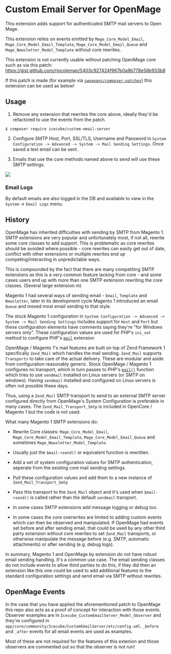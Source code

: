 # Custom Email Server for OpenMage

This extension adds support for authenticated SMTP mail servers to Open Mage.

This extension relies on events emitted by `Mage_Core_Model_Email`, `Mage_Core_Model_Email_Template`, `Mage_Core_Model_Email_Queue` and `Mage_Newsletter_Model_Template` without core rewrites.

This extension is not currently usable without patching OpenMage core such as via this patch: https://gist.github.com/rjocoleman/5403c927424f967b0a9b778e58b933b8

If this patch is made (for example via [`cweagans/composer-patches`](https://github.com/cweagans/composer-patches)) this extension can be used as below!

## Usage

1. Remove any extension that rewrites the core above, ideally they'd be refactored to use the events from the patch.

```shell
$ composer require icecube/custom-email-server
```

2. Configure SMTP Host, Port, SSL/TLS, Username and Password in `System Configuration -> Advanced -> System -> Mail Sending Settings`. Once saved a test email can be sent.

3. Emails that use the core methods named above to send will use these SMTP settings.

![](https://www.dropbox.com/s/xp7guc4zuhpyvko/Screen_Shot_2021-01-28_at_2.29.34_PM.png?dl=1)

### Email Logs

By default emails are also logged in the DB and available to view in the `System` -> `Email Logs` menu.


## History

OpenMage has inherited difficulties with sending by SMTP from Magento 1. SMTP extensions are very popular and unfortunately most, if not all, rewrite some core classes to add support. This is problematic as core rewrites should be avoided where possible - core rewrites can easily get out of date, conflict with other extensions or multiple rewrites end up competing/interacting in unpredictable ways.

This is compounded by the fact that there are many competiting SMTP extensions as this is a very common feature lacking from core - and some cases users end up with more than one SMTP extension rewriting the core classes. (Several large extension m)

Magento 1 had several ways of sending email - `Email`, `Template` and `Newsletter`, later in its development cycle Magento 1 introduced an email `Queue` and moved most email sending to that style.

The stock Magento 1 configuration in `System Configuration -> Advanced -> System -> Mail Sending Settings` includes support for `Host` and `Port` but these configuration elements have comments saying they're "for Windows servers only". These configuration values are used for PHP's `ini_set` method to configure PHP's [`mail`](https://www.php.net/manual/en/mail.configuration.php) extension

OpenMage / Magento 1's mail features are built on top of Zend Framework 1 specifically `Zend_Mail` which handles the mail sending.
`Zend_Mail` supports `Transports` to take care of the actual delivery. These are modular and aside from configuration reasonably generic. Stock OpenMage / Magento 1 configures no transport, which in turn passes to PHP's [`mail()`](https://www.php.net/manual/en/function.mail.php) function which tries to use `sendmail` installed on Linux servers (or SMTP on windows). Having `sendmail` installed and configured on Linux servers is often not possible these days.

Thus, using a `Zend_Mail` SMTP transport to send to an external SMTP server configured directly from OpenMage's System Configuration is preferable in many cases. The `Zend_Mail_Transport_Smtp` is included in OpenCore / Magento 1 but the code is not used.

What many Magento 1 SMTP extensions do:

* Rewrite Core classes: `Mage_Core_Model_Email`, `Mage_Core_Model_Email_Template`, `Mage_Core_Model_Email_Queue` and sometimes `Mage_Newsletter_Model_Template`.

* Usually just the `$mail->send()` or equivalent function is rewritten.

* Add a set of system configuration values for SMTP authentication, seperate from the existing core mail sending settings.

* Pull these configuration values and add them to a new instance of `Zend_Mail_Transport_Smtp`

* Pass this transport to the `Zend_Mail` object and it's used when `$mail->send()` is called rather than the default `sendmail` transport.

* In some cases SMTP extensions add message logging or debug too.

* In some cases the core overwrites are limited to adding custom events which can then be observed and manipulated. If OpenMage had events set before and after sending email, that could be used by any other third party extension without core rewrites to set `Zend_Mail` transports, or otherwise manipulate the message before (e.g. SMTP, automatic attachments) or after sending (e.g. debug logs).

In summary, Magento 1 and OpenMage by extension do not have robust email sending handling. It's a common use case. The email sending classes do not include events to allow third parties to do this, if they did then an extension like this one could be used to add additional features to the standard configuration settings and send email via SMTP without rewrites.

## OpenMage Events

In the case that you have applied the aforementioned patch to OpenMage this repo also acts as a proof of concept for interaction with those events.
Observer examples are in `Icecube_CustomEmailServer_Model_Observer` and they're configured in `app/core/community/Icecube/CustomEmailServer/etc/config.xml`.
`_before` and `_after` events for all email events are used as examples.

Most of these are not required for the features of this extenion and those observers are commented out so that the observer is not run!
